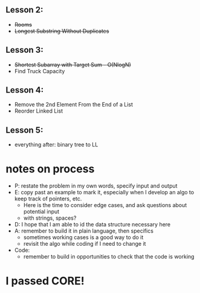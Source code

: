 ## Lesson 2:
- ~~Rooms~~
- ~~Longest Substring Without Duplicates~~

## Lesson 3:
- ~~Shortest Subarray with Target Sum - O(NlogN)~~
- Find Truck Capacity

## Lesson 4:
- Remove the 2nd Element From the End of a List
- Reorder Linked List

## Lesson 5:
- everything after: binary tree to LL


# notes on process
- P: restate the problem in my own words, specify input and output
- E: copy past an example to mark it, especially when I develop an algo to keep track of pointers, etc.
  - Here is the time to consider edge cases, and ask questions about potential input
  - with strings, spaces?
- D: I hope that I am able to id the data structure necessary here
- A: remember to build it in plain language, then specifics
  - sometimes working cases is a good way to do it
  - revisit the algo while coding if I need to change it
- Code:
  - remember to build in opportunities to check that the code is working

# I passed CORE!

